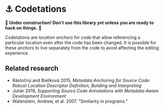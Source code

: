 # :anchor: Codetations 

:construction: **Under construction! Don't use this library yet unless you are ready to hack on things.** :construction:

Codetations are *location anchors* for code that allow referencing a particular location even after the code has been changed. 
It is possible for these anchors to live separately from the code to avoid affecting the editing experience.

## Related research
* Rástočný and Bieliková 2015, *Metadata Anchoring for Source Code: Robust Location Descriptor Definition, Building and Interpreting*
* Juhár 2019, *Supporting Source Code Annotations with Metadata-Aware Development Environment*
* Walenstein, Andrew, et al. 2007. "Similarity in programs."